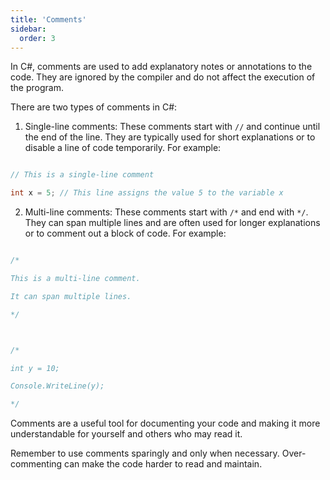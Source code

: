 ```yaml
---
title: 'Comments'
sidebar:
  order: 3
---
```


 

In C#, comments are used to add explanatory notes or annotations to the code. They are ignored by the compiler and do not affect the execution of the program.



There are two types of comments in C#:



1. Single-line comments: These comments start with `//` and continue until the end of the line. They are typically used for short explanations or to disable a line of code temporarily. For example:



```csharp

// This is a single-line comment

int x = 5; // This line assigns the value 5 to the variable x

```



2. Multi-line comments: These comments start with `/*` and end with `*/`. They can span multiple lines and are often used for longer explanations or to comment out a block of code. For example:



```csharp

/*

This is a multi-line comment.

It can span multiple lines.

*/



/*

int y = 10;

Console.WriteLine(y);

*/

```



Comments are a useful tool for documenting your code and making it more understandable for yourself and others who may read it.



Remember to use comments sparingly and only when necessary. Over-commenting can make the code harder to read and maintain.


